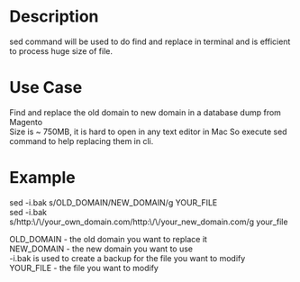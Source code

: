 # Description
sed command will be used to do find and replace in terminal and is efficient to process huge size of file.  

# Use Case  
Find and replace the old domain to new domain in a database dump from Magento  
Size is ~ 750MB, it is hard to open in any text editor in Mac
So execute sed command to help replacing them in cli.

# Example  
sed -i.bak s/OLD_DOMAIN/NEW_DOMAIN/g YOUR_FILE  
sed -i.bak s/http:\\/\\/your_own_domain.com/http:\\/\\/your_new_domain.com/g your_file  

OLD_DOMAIN - the old domain you want to replace it  
NEW_DOMAIN - the new domain you want to use  
-i.bak is used to create a backup for the file you want to modify  
YOUR_FILE - the file you want to modify  
